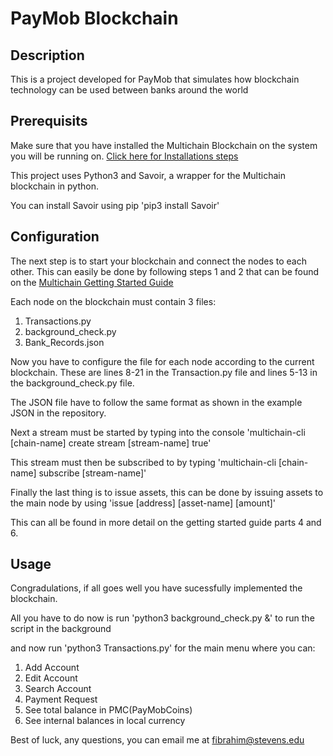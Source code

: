# PayMob Blockchain

## Description

This is a project developed for PayMob that simulates how blockchain technology can be used between banks around the world

## Prerequisits

Make sure that you have installed the Multichain Blockchain on the system you will be running on. [Click here for Installations steps](http://www.multichain.com/download-install/)

This project uses Python3 and Savoir, a wrapper for the Multichain blockchain in python.

You can install Savoir using pip 'pip3 install Savoir'

## Configuration

The next step is to start your blockchain and connect the nodes to each other. This can easily be done by following steps 1 and 2 that can be found on the [Multichain Getting Started Guide](http://www.multichain.com/getting-started/)

Each node on the blockchain must contain 3 files:

1. Transactions.py 
2. background_check.py
3. Bank_Records.json

Now you have to configure the file for each node according to the current blockchain. These are lines 8-21 in the Transaction.py file and lines 5-13 in the background_check.py file. 

The JSON file have to follow the same format as shown in the example JSON in the repository.

Next a stream must be started by typing into the console 'multichain-cli [chain-name] create stream [stream-name] true'

This stream must then be subscribed to by typing 'multichain-cli [chain-name] subscribe [stream-name]'

Finally the last thing is to issue assets, this can be done by issuing assets to the main node by using 'issue [address] [asset-name] [amount]'

This can all be found in more detail on the getting started guide parts 4 and 6.

## Usage 

Congradulations, if all goes well you have sucessfully implemented the blockchain.

All you have to do now is run 'python3 background_check.py &' to run the script in the background

and now run 'python3 Transactions.py' for the main menu where you can:

1. Add Account
2. Edit Account
3. Search Account
4. Payment Request
5. See total balance in PMC(PayMobCoins)
6. See internal balances in local currency

Best of luck, any questions, you can email me at fibrahim@stevens.edu
